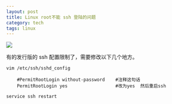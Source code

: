 ```yaml
---
layout: post
title: Linux root不能 ssh 登陆的问题
category: tech
tags: linux 
---
```

![](/assets/img/linux.jpg)

有的发行版的 ssh 配置限制了，需要修改以下几个地方。

    vim /etc/ssh/sshd_config

        #PermitRootLogin without-password    #注释这句话
        PermitRootLogin yes                  #改为yes  然后重启ssh
        
    service ssh restart
        

